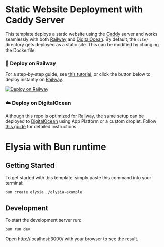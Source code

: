 # Static Website Deployment with Caddy Server

This template deploys a static website using the [Caddy](https://caddyserver.com) server and works seamlessly with both [Railway](https://railway.app/?referralCode=alphasec) and [DigitalOcean](https://m.do.co/c/5552e11c260f). By default, the `site/` directory gets deployed as a static site. This can be modified by changing the Dockerfile.

### 🚀 Deploy on Railway

For a step-by-step guide, see [this tutorial](https://alphasec.io/how-to-deploy-a-static-website-with-caddy-on-railway/), or click the button below to deploy instantly on [Railway](https://railway.app/?referralCode=alphasec).

[![Deploy on Railway](https://railway.app/button.svg)](https://railway.app/new/template/TETV8z?referralCode=alphasec)

### ☁️ Deploy on DigitalOcean

Although this repo is optimized for Railway, the same setup can be deployed to [DigitalOcean](https://m.do.co/c/5552e11c260f) using App Platform or a custom droplet. Follow [this guide](https://alphasec.io/how-to-deploy-a-static-website-with-caddy-on-digitalocean/) for detailed instructions.

# Elysia with Bun runtime

## Getting Started
To get started with this template, simply paste this command into your terminal:
```bash
bun create elysia ./elysia-example
```

## Development
To start the development server run:
```bash
bun run dev
```

Open http://localhost:3000/ with your browser to see the result.